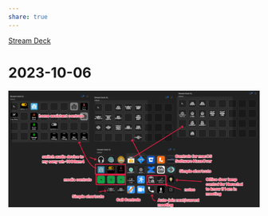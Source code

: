 ```yaml
---
share: true
---
```


[Stream Deck](./Stream%20Deck.md)
# 2023-10-06
![CleanShot 2023-10-06 at 14.07.45.png](./0%20-%20Attachments/CleanShot%202023-10-06%20at%2014.07.45.png)
